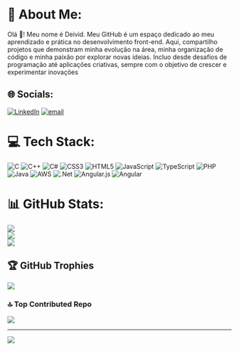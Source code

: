 # 💫 About Me:
Olá 👋! Meu nome é Deivid. Meu GitHub é um espaço dedicado ao meu aprendizado e prática no desenvolvimento front-end. Aqui, compartilho projetos que demonstram minha evolução na área, minha organização de código e minha paixão por explorar novas ideias. Incluo desde desafios de programação até aplicações criativas, sempre com o objetivo de crescer e experimentar inovações


## 🌐 Socials:
[![LinkedIn](https://img.shields.io/badge/LinkedIn-%230077B5.svg?logo=linkedin&logoColor=white)](https://linkedin.com/in/deividsilco) [![email](https://img.shields.io/badge/Email-D14836?logo=gmail&logoColor=white)](mailto:deividdasilvacosta@gmail.com) 

# 💻 Tech Stack:
![C](https://img.shields.io/badge/c-%2300599C.svg?style=for-the-badge&logo=c&logoColor=white) ![C++](https://img.shields.io/badge/c++-%2300599C.svg?style=for-the-badge&logo=c%2B%2B&logoColor=white) ![C#](https://img.shields.io/badge/c%23-%23239120.svg?style=for-the-badge&logo=csharp&logoColor=white) ![CSS3](https://img.shields.io/badge/css3-%231572B6.svg?style=for-the-badge&logo=css3&logoColor=white) ![HTML5](https://img.shields.io/badge/html5-%23E34F26.svg?style=for-the-badge&logo=html5&logoColor=white) ![JavaScript](https://img.shields.io/badge/javascript-%23323330.svg?style=for-the-badge&logo=javascript&logoColor=%23F7DF1E) ![TypeScript](https://img.shields.io/badge/typescript-%23007ACC.svg?style=for-the-badge&logo=typescript&logoColor=white) ![PHP](https://img.shields.io/badge/php-%23777BB4.svg?style=for-the-badge&logo=php&logoColor=white) ![Java](https://img.shields.io/badge/java-%23ED8B00.svg?style=for-the-badge&logo=openjdk&logoColor=white) ![AWS](https://img.shields.io/badge/AWS-%23FF9900.svg?style=for-the-badge&logo=amazon-aws&logoColor=white) ![.Net](https://img.shields.io/badge/.NET-5C2D91?style=for-the-badge&logo=.net&logoColor=white) ![Angular.js](https://img.shields.io/badge/angular.js-%23E23237.svg?style=for-the-badge&logo=angularjs&logoColor=white) ![Angular](https://img.shields.io/badge/angular-%23DD0031.svg?style=for-the-badge&logo=angular&logoColor=white)
# 📊 GitHub Stats:
![](https://github-readme-stats.vercel.app/api?username=deividsilco&theme=dark&hide_border=false&include_all_commits=true&count_private=true)<br/>
![](https://nirzak-streak-stats.vercel.app/?user=deividsilco&theme=dark&hide_border=false)<br/>
![](https://github-readme-stats.vercel.app/api/top-langs/?username=deividsilco&theme=dark&hide_border=false&include_all_commits=true&count_private=true&layout=compact)

## 🏆 GitHub Trophies
![](https://github-profile-trophy.vercel.app/?username=deividsilco&theme=radical&no-frame=false&no-bg=false&margin-w=4)

### 🔝 Top Contributed Repo
![](https://github-contributor-stats.vercel.app/api?username=deividsilco&limit=5&theme=dark&combine_all_yearly_contributions=true)

---
[![](https://visitcount.itsvg.in/api?id=deividsilco&icon=0&color=0)](https://visitcount.itsvg.in)

<!-- Proudly created with GPRM ( https://gprm.itsvg.in ) -->
